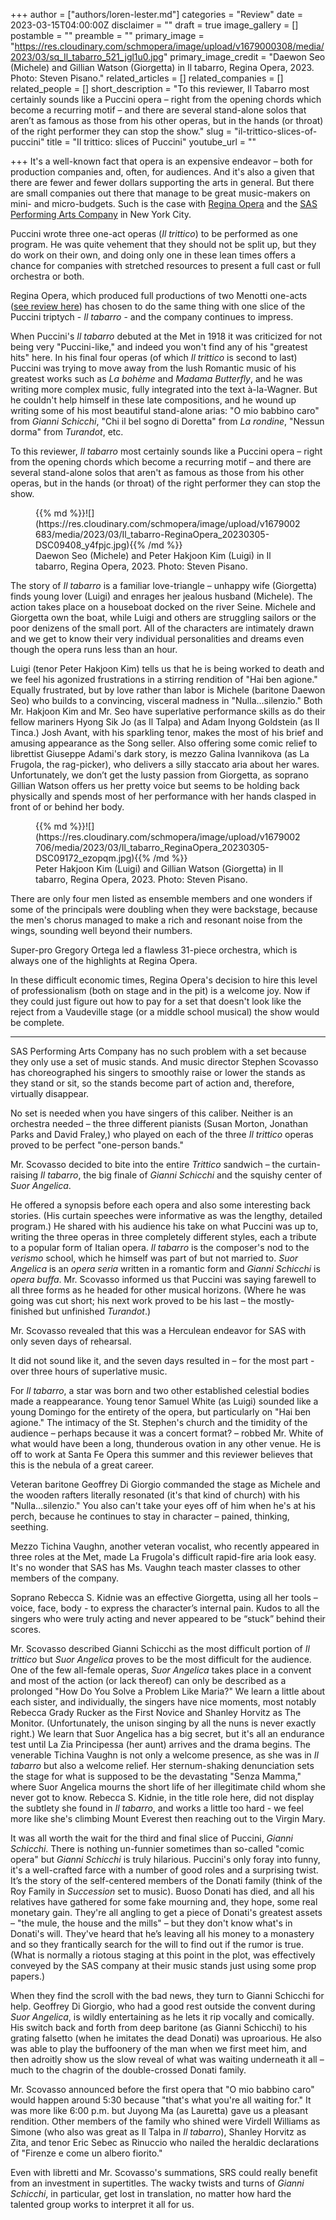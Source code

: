 +++
author = ["authors/loren-lester.md"]
categories = "Review"
date = 2023-03-15T04:00:00Z
disclaimer = ""
draft = true
image_gallery = []
postamble = ""
preamble = ""
primary_image = "https://res.cloudinary.com/schmopera/image/upload/v1679000308/media/2023/03/sq_Il_tabarro_521_jgl1u0.jpg"
primary_image_credit = "Daewon Seo (Michele) and Gillian Watson (Giorgetta) in Il tabarro, Regina Opera, 2023. Photo: Steven Pisano."
related_articles = []
related_companies = []
related_people = []
short_description = "To this reviewer, Il Tabarro most certainly sounds like a Puccini opera – right from the opening chords which become a recurring motif – and there are several stand-alone solos that aren’t as famous as those from his other operas, but in the hands (or throat) of the right performer they can stop the show."
slug = "il-trittico-slices-of-puccini"
title = "Il trittico: slices of Puccini"
youtube_url = ""

+++
It's a well-known fact that opera is an expensive endeavor – both for production companies and, often, for audiences. And it's also a given that there are fewer and fewer dollars supporting the arts in general. But there are small companies out there that manage to be great music-makers on mini- and micro-budgets. Such is the case with [Regina Opera](http://www.reginaopera.org/) and the [SAS Performing Arts Company](https://www.sasperformingarts.com/) in New York City.

Puccini wrote three one-act operas (_Il trittico_) to be performed as one program. He was quite vehement that they should not be split up, but they do work on their own, and doing only one in these lean times offers a chance for companies with stretched resources to present a full cast or full orchestra or both.

Regina Opera, which produced full productions of two Menotti one-acts ([see review here](/calls-from-two-worlds/)) has chosen to do the same thing with one slice of the Puccini triptych - _Il tabarro_ - and the company continues to impress.

When Puccini's _Il tabarro_ debuted at the Met in 1918 it was criticized for not being very "Puccini-like," and indeed you won't find any of his "greatest hits" here. In his final four operas (of which _Il trittico_ is second to last) Puccini was trying to move away from the lush Romantic music of his greatest works such as _La bohème_ and _Madama Butterfly_, and he was writing more complex music, fully integrated into the text à-la-Wagner. But he couldn't help himself in these late compositions, and he wound up writing some of his most beautiful stand-alone arias: "O mio babbino caro" from _Gianni Schicchi_, "Chi il bel sogno di Doretta" from _La rondine_, "Nessun dorma" from _Turandot_, etc.

To this reviewer, _Il tabarro_ most certainly sounds like a Puccini opera – right from the opening chords which become a recurring motif – and there are several stand-alone solos that aren't as famous as those from his other operas, but in the hands (or throat) of the right performer they can stop the show.

<figure data-type="image">{{% md %}}![](https://res.cloudinary.com/schmopera/image/upload/v1679002683/media/2023/03/Il_tabarro-ReginaOpera_20230305-DSC09408_y4fpjc.jpg){{% /md %}}

<figcaption>Daewon Seo (Michele) and Peter Hakjoon Kim (Luigi) in Il tabarro, Regina Opera, 2023. Photo: Steven Pisano.</figcaption>  
</figure>

The story of _Il tabarro_ is a familiar love-triangle – unhappy wife (Giorgetta) finds young lover (Luigi) and enrages her jealous husband (Michele). The action takes place on a houseboat docked on the river Seine. Michele and Giorgetta own the boat, while Luigi and others are struggling sailors or the poor denizens of the small port. All of the characters are intimately drawn and we get to know their very individual personalities and dreams even though the opera runs less than an hour.

Luigi (tenor Peter Hakjoon Kim) tells us that he is being worked to death and we feel his agonized frustrations in a stirring rendition of "Hai ben agione." Equally frustrated, but by love rather than labor is Michele (baritone Daewon Seo) who builds to a convincing, visceral madness in "Nulla…silenzio." Both Mr. Hakjoon Kim and Mr. Seo have superlative performance skills as do their fellow mariners Hyong Sik Jo (as Il Talpa) and Adam Inyong Goldstein (as Il Tinca.) Josh Avant, with his sparkling tenor, makes the most of his brief and amusing appearance as the Song seller. Also offering some comic relief to librettist Giuseppe Adami's dark story, is mezzo Galina Ivannikova (as La Frugola, the rag-picker), who delivers a silly staccato aria about her wares. Unfortunately, we don’t get the lusty passion from Giorgetta, as soprano Gillian Watson offers us her pretty voice but seems to be holding back physically and spends most of her performance with her hands clasped in front of or behind her body.

<figure data-type="image">{{% md %}}![](https://res.cloudinary.com/schmopera/image/upload/v1679002706/media/2023/03/Il_tabarro_ReginaOpera_20230305-DSC09172_ezopqm.jpg){{% /md %}}

<figcaption>Peter Hakjoon Kim (Luigi) and Gillian Watson (Giorgetta) in Il tabarro, Regina Opera, 2023. Photo: Steven Pisano.</figcaption>  
</figure>

There are only four men listed as ensemble members and one wonders if some of the principals were doubling when they were backstage, because the men's chorus managed to make a rich and resonant noise from the wings, sounding well beyond their numbers.

Super-pro Gregory Ortega led a flawless 31-piece orchestra, which is always one of the highlights at Regina Opera.

In these difficult economic times, Regina Opera's decision to hire this level of professionalism (both on stage and in the pit) is a welcome joy. Now if they could just figure out how to pay for a set that doesn't look like the reject from a Vaudeville stage (or a middle school musical) the show would be complete.

***

SAS Performing Arts Company has no such problem with a set because they only use a set of music stands. And music director Stephen Scovasso has choreographed his singers to smoothly raise or lower the stands as they stand or sit, so the stands become part of action and, therefore, virtually disappear.

No set is needed when you have singers of this caliber. Neither is an orchestra needed – the three different pianists (Susan Morton, Jonathan Parks and David Fraley,) who played on each of the three _Il trittico_ operas proved to be perfect "one-person bands."

Mr. Scovasso decided to bite into the entire _Trittico_ sandwich – the curtain-raising _Il tabarro_, the big finale of _Gianni Schicchi_ and the squishy center of _Suor Angelica_.

He offered a synopsis before each opera and also some interesting back stories. (His curtain speeches were informative as was the lengthy, detailed program.) He shared with his audience his take on what Puccini was up to, writing the three operas in three completely different styles, each a tribute to a popular form of Italian opera. _Il tabarro_ is the composer's nod to the _verismo_ school, which he himself was part of but not married to. _Suor Angelica_ is an _opera seria_ written in a romantic form and _Gianni Schicchi_ is _opera buffa_. Mr. Scovasso informed us that Puccini was saying farewell to all three forms as he headed for other musical horizons. (Where he was going was cut short; his next work proved to be his last – the mostly-finished but unfinished _Turandot_.)

Mr. Scovasso revealed that this was a Herculean endeavor for SAS with only seven days of rehearsal.

It did not sound like it, and the seven days resulted in – for the most part - over three hours of superlative music.

For _Il tabarro_, a star was born and two other established celestial bodies made a reappearance. Young tenor Samuel White (as Luigi) sounded like a young Domingo for the entirety of the opera, but particularly on "Hai ben agione." The intimacy of the St. Stephen's church and the timidity of the audience – perhaps because it was a concert format? – robbed Mr. White of what would have been a long, thunderous ovation in any other venue. He is off to work at Santa Fe Opera this summer and this reviewer believes that this is the nebula of a great career.

Veteran baritone Geoffrey Di Giorgio commanded the stage as Michele and the wooden rafters literally resonated (it's that kind of church) with his "Nulla…silenzio." You also can't take your eyes off of him when he's at his perch, because he continues to stay in character – pained, thinking, seething.

Mezzo Tichina Vaughn, another veteran vocalist, who recently appeared in three roles at the Met, made La Frugola's difficult rapid-fire aria look easy. It's no wonder that SAS has Ms. Vaughn teach master classes to other members of the company.

Soprano Rebecca S. Kidnie was an effective Giorgetta, using all her tools – voice, face, body - to express the character’s internal pain. Kudos to all the singers who were truly acting and never appeared to be “stuck” behind their scores.

Mr. Scovasso described Gianni Schicchi as the most difficult portion of _Il trittico_ but _Suor Angelica_ proves to be the most difficult for the audience. One of the few all-female operas, _Suor Angelica_ takes place in a convent and most of the action (or lack thereof) can only be described as a prolonged "How Do You Solve a Problem Like Maria?" We learn a little about each sister, and individually, the singers have nice moments, most notably Rebecca Grady Rucker as the First Novice and Shanley Horvitz as The Monitor. (Unfortunately, the unison singing by all the nuns is never exactly right.) We learn that Suor Angelica has a big secret, but it's all an endurance test until La Zia Principessa (her aunt) arrives and the drama begins. The venerable Tichina Vaughn is not only a welcome presence, as she was in _Il tabarro_ but also a welcome relief. Her sternum-shaking denunciation sets the stage for what is supposed to be the devastating "Senza Mamma," where Suor Angelica mourns the short life of her illegitimate child whom she never got to know. Rebecca S. Kidnie, in the title role here, did not display the subtlety she found in _Il tabarro_, and works a little too hard - we feel more like she's climbing Mount Everest then reaching out to the Virgin Mary.

It was all worth the wait for the third and final slice of Puccini, _Gianni Schicchi_. There is nothing un-funnier sometimes than so-called "comic opera" but _Gianni Schicchi_ is truly hilarious. Puccini's only foray into funny, it's a well-crafted farce with a number of good roles and a surprising twist. It’s the story of the self-centered members of the Donati family (think of the Roy Family in _Succession_ set to music). Buoso Donati has died, and all his relatives have gathered for some fake mourning and, they hope, some real monetary gain. They're all angling to get a piece of Donati's greatest assets – "the mule, the house and the mills" – but they don't know what's in Donati's will. They've heard that he’s leaving all his money to a monastery and so they frantically search for the will to find out if the rumor is true. (What is normally a riotous staging at this point in the plot, was effectively conveyed by the SAS company at their music stands just using some prop papers.)

When they find the scroll with the bad news, they turn to Gianni Schicchi for help. Geoffrey Di Giorgio, who had a good rest outside the convent during _Suor Angelica_, is wildly entertaining as he lets it rip vocally and comically. His switch back and forth from deep baritone (as Gianni Schicchi) to his grating falsetto (when he imitates the dead Donati) was uproarious. He also was able to play the buffoonery of the man when we first meet him, and then adroitly show us the slow reveal of what was waiting underneath it all – much to the chagrin of the double-crossed Donati family.

Mr. Scovasso announced before the first opera that "O mio babbino caro" would happen around 5:30 because "that's what you're all waiting for." It was more like 6:00 p.m. but Juyong Ma (as Lauretta) gave us a pleasant rendition. Other members of the family who shined were Virdell Williams as Simone (who also was great as Il Talpa in _Il tabarro_), Shanley Horvitz as Zita, and tenor Eric Sebec as Rinuccio who nailed the heraldic declarations of "Firenze e come un albero fiorito."

Even with libretti and Mr. Scovasso's summations, SRS could really benefit from an investment in supertitles. The wacky twists and turns of _Gianni Schicchi_, in particular, get lost in translation, no matter how hard the talented group works to interpret it all for us.